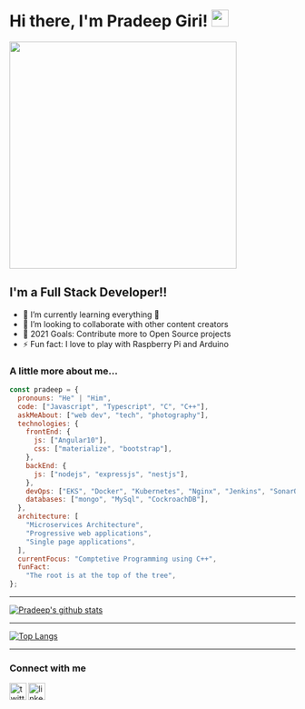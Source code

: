 # Hi there, I'm Pradeep Giri! <img src="https://github.com/TheDudeThatCode/TheDudeThatCode/blob/master/Assets/Hi.gif" width="30">

<img src="https://blog.cloudlayer.io/content/images/2020/12/coding-freak.gif" width="400">

## I'm a Full Stack Developer!!

- 🌱 I’m currently learning everything 🤣
- 👯 I’m looking to collaborate with other content creators
- 🥅 2021 Goals: Contribute more to Open Source projects
- ⚡ Fun fact: I love to play with Raspberry Pi and Arduino

### A little more about me...

```javascript
const pradeep = {
  pronouns: "He" | "Him",
  code: ["Javascript", "Typescript", "C", "C++"],
  askMeAbout: ["web dev", "tech", "photography"],
  technologies: {
    frontEnd: {
      js: ["Angular10"],
      css: ["materialize", "bootstrap"],
    },
    backEnd: {
      js: ["nodejs", "expressjs", "nestjs"],
    },
    devOps: ["EKS", "Docker", "Kubernetes", "Nginx", "Jenkins", "SonarQube"],
    databases: ["mongo", "MySql", "CockroachDB"],
  },
  architecture: [
    "Microservices Architecture",
    "Progressive web applications",
    "Single page applications",
  ],
  currentFocus: "Comptetive Programming using C++",
  funFact:
    "The root is at the top of the tree",
};
```
---

[![Pradeep's github stats](https://github-readme-stats.vercel.app/api?username=pradeep-giri&show_icons=true&theme=radical&hide_border=true)](https://github.com/anuraghazra/github-readme-stats)

---

[![Top Langs](https://github-readme-stats.vercel.app/api/top-langs/?username=pradeep-giri&layout=compact&show_icons=true&theme=radical&hide_border=true)](https://github.com/anuraghazra/github-readme-stats)

---

### Connect with me

[<img align="left" alt="twitter | Twitter" width="30px" src="http://icons.iconarchive.com/icons/ampeross/smooth/512/Twitter-icon.png" />][twitter]
[<img align="left" alt="linkedin | LinkedIn" width="30px" src="https://logospng.org/download/linkedin/logo-linkedin-icon-1024.png" />][linkedin]

<br />

[twitter]: https://twitter.com/pradeep77176877
[linkedin]: https://linkedin.com/in/pradeep-giri
